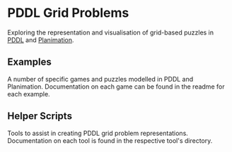 # PDDL Grid Problems

Exploring the representation and visualisation of grid-based puzzles in [PDDL](https://en.wikipedia.org/wiki/Planning_Domain_Definition_Language) and [Planimation](https://planimation.planning.domains/).

## Examples

A number of specific games and puzzles modelled in PDDL and Planimation. Documentation on each game can be found in the readme for each example.

## Helper Scripts

Tools to assist in creating PDDL grid problem representations. Documentation on each tool is found in the respective tool's directory.